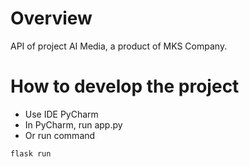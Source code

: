 # Overview
API of project AI Media, a product of MKS Company.
# How to develop the project
* Use IDE PyCharm
* In PyCharm, run app.py
* Or run command
```commandline
flask run
```